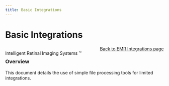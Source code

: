 ```yaml
---
title: Basic Integrations
---
```


# Basic Integrations


<div style="position:absolute;">

Intelligent Retinal Imaging Systems &#8482;

</div>

<div align="right" >

[Back to EMR Integrations page](/docs/integration/EMRIntegrations.html)

</div>

### Overview
This document details the use of simple file processing tools for limited integrations.